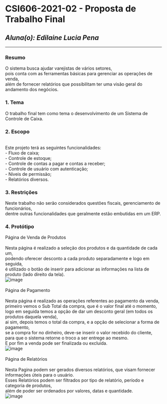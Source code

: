 # **CSI606-2021-02 - Proposta de Trabalho Final**

## *Aluna(o): Edilaine Lucia Pena*

--------------

<!-- Descrever um resumo sobre o trabalho. -->

### Resumo

  O sistema busca ajudar varejistas de vários setores, 
<br />pois conta com as ferramentas básicas para gerenciar as operações de venda, 
<br />além de fornecer relatórios que possibilitam ter uma visão geral do andamento dos negócios.

<!-- Apresentar o tema. -->
### 1. Tema

  O trabalho final tem como tema o desenvolvimento de um Sistema de Controle de Caixa.

<!-- Descrever e limitar o escopo da aplicação. -->
### 2. Escopo

<br />Este projeto terá as seguintes funcionalidades:
<br />- Fluxo de caixa;
<br />- Controle de estoque;
<br />- Controle de contas a pagar e contas a receber;
<br />- Controle de usuário com autenticação;
<br />- Níveis de permissão;
<br />- Relatórios diversos.

<!-- Apresentar restrições de funcionalidades e de escopo. -->
### 3. Restrições

  Neste trabalho não serão considerados questões fiscais, gerenciamento de funcionários, 
  <br />dentre outras funcionalidades que geralmente estão embutidas em um ERP.

<!-- Construir alguns protótipos para a aplicação, disponibilizá-los no Github e descrever o que foi considerado. //-->
### 4. Protótipo

  Página de Venda de Produtos
  <br />
  <br /> Nesta página é realizado a seleção dos produtos e da quantidade de cada um, 
  <br /> podendo oferecer desconto a cada produto separadamente e logo em seguida,
  <br /> é utilizado o botão de inserir para adicionar as informações na lista de produto (lado direito da tela).
  <br />
  ![image](https://user-images.githubusercontent.com/96508515/215234873-52bf2e49-acde-4310-8aac-51db6a232b1b.png)
  <br />
  <br /> Página de Pagamento
  <br />
  <br /> Nesta página é realizado as operações referentes ao pagamento da venda,
  <br /> primeiro vemos o Sub Total da compra, que é o valor final até o momento,
  <br /> logo em seguida temos a opção de dar um desconto geral (em todos os produtos daquela venda),
  <br /> ai sim, depois temos o total da compra, e a opção de selecionar a forma de pagamento,
  <br /> se a compra for no dinheiro, deve-se inserir o valor recebido do cliente,
  <br /> para que o sistema retorne o troco a ser entrege ao mesmo.
  <br /> E por fim a venda pode ser finalizada ou excluida.
  <br />
  ![image](https://user-images.githubusercontent.com/96508515/215234914-656e371b-3cd4-4a3c-b58f-41db10aa899f.png)
   <br />
   <br /> Página de Relatórios
   <br />
   <br /> Nesta Pagina podem ser gerados diversos relatórios, que visam fornecer informações úteis para o usuário.
   <br /> Esses Relatórios podem ser filtrados por tipo de relatório, período e categoria de produtos, 
   <br /> além de poder ser ordenados por valores, datas e quantidade.
   <br />
  ![image](https://user-images.githubusercontent.com/96508515/215237341-1c6dbc61-87dc-4cb0-857a-96a6cd90731b.png)




